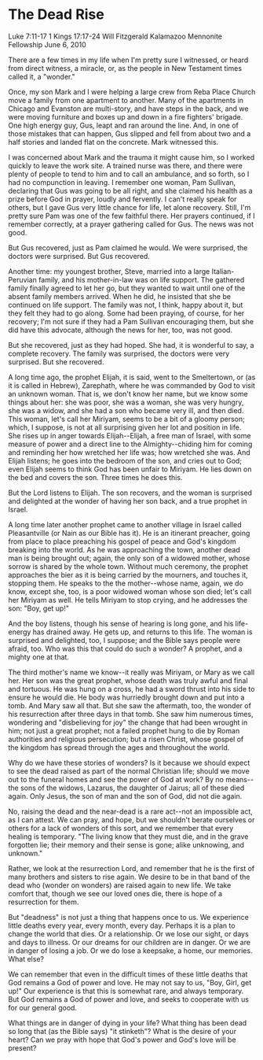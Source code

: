 # The Dead Rise #
Luke 7:11-17 
1 Kings 17:17-24 
Will Fitzgerald 
Kalamazoo Mennonite Fellowship 
June 6, 2010 

There are a few times in my life when I'm pretty sure I witnessed, or heard from direct witness, a miracle, or, as the people in New Testament times called it, a "wonder."

Once, my son Mark and I were helping a large crew from Reba Place Church move a family from one apartment to another. Many of the apartments in Chicago and Evanston are multi-story, and have steps in the back, and we were moving furniture and boxes up and down in a fire fighters' brigade. One high energy guy, Gus, leapt and ran around the line. And, in one of those mistakes that can happen, Gus slipped and fell from about two and a half stories and landed flat on the concrete. Mark witnessed this.

I was concerned about Mark and the trauma it might cause him, so I worked quickly to leave the work site. A trained nurse was there, and there were plenty of people to tend to him and to call an ambulance, and so forth, so I had no compunction in leaving. I remember one woman, Pam Sullivan, declaring that Gus was going to be all right, and she claimed his health as a prize before God in prayer, loudly and fervently. I can't really speak for others, but I gave Gus very little chance for life, let alone recovery. Still, I'm pretty sure Pam was one of the few faithful there. Her prayers continued, if I remember correctly, at a prayer gathering called for Gus. The news was not good.

But Gus recovered, just as Pam claimed he would. We were surprised, the doctors were surprised. But Gus recovered.

Another time: my youngest brother, Steve, married into a large Italian-Peruvian family, and his mother-in-law was on life support. The gathered family finally agreed to let her go, but they wanted to wait until one of the absent family members arrived. When he did, he insisted that she be continued on life support. The family was not, I think, happy about it, but they felt they had to go along. Some had been praying, of course, for her recovery; I'm not sure if they had a Pam Sullivan encouraging them, but she did have this advocate, although the news for her, too, was not good.

But she recovered, just as they had hoped. She had, it is wonderful to say, a complete recovery. The family was surprised, the doctors were very surprised. But she recovered.

A long time ago, the prophet Elijah, it is said, went to the Smeltertown, or (as it is called in Hebrew), Zarephath, where he was commanded by God to visit an unknown woman. That is, we don't know her name, but we know some things about her: she was poor, she was a woman, she was very hungry, she was a widow, and she had a son who became very ill, and then died. This woman, let's call her Miriyam, seems to be a bit of a gloomy person; which, I suppose, is not at all surprising given her lot and position in life. She rises up in anger towards Elijah--Elijah, a free man of Israel, with some measure of power and a direct line to the Almighty--chiding him for coming and reminding her how wretched her life was; how wretched she was. And Elijah listens; he goes into the bedroom of the son, and cries out to God; even Elijah seems to think God has been unfair to Miriyam. He lies down on the bed and covers the son. Three times he does this. 

But the Lord listens to Elijah. The son recovers, and the woman is surprised and delighted at the wonder of having her son back, and a true prophet in Israel.

A long time later another prophet came to another village in Israel called Pleasantville (or Nain as our Bible has it). He is an itinerant preacher, going from place to place preaching his gospel of peace and God's kingdom breaking into the world. As he was approaching the town, another dead man is being brought out; again, the only son of a widowed mother, whose sorrow is shared by the whole town. Without much ceremony, the prophet approaches the bier as it is being carried by the mourners, and touches it, stopping them. He speaks to the the mother--whose name, again, we do know, except she, too, is a poor widowed woman whose son died; let's call her Miriyam as well. He tells Miriyam to stop crying, and he addresses the son: "Boy, get up!" 

And the boy listens, though his sense of hearing is long gone, and his life-energy has drained away. He gets up, and returns to this life. The woman is surprised and delighted, too, I suppose; and the Bible says people were afraid, too. Who was this that could do such a wonder? A prophet, and a mighty one at that.

The third mother's name we know--it really was Miriyam, or Mary as we call her. Her son was the great prophet, whose death was truly awful and final and tortuous. He was hung on a cross, he had a sword thrust into his side to ensure he would die. He body was hurriedly brought down and put into a tomb. And Mary saw all that. But she saw the aftermath, too, the wonder of his resurrection after three days in that tomb. She saw him numerous times, wondering and "disbelieving for joy" the change that had been wrought in him; not just a great prophet; not a failed prophet hung to die by Roman authorities and religious persecution; but a risen Christ, whose gospel of the kingdom has spread through the ages and throughout the world.

Why do we have these stories of wonders? Is it because we should expect to see the dead raised as part of the normal Christian life; should we move out to the funeral homes and see the power of God at work? By no means--the sons of the widows, Lazarus, the daughter of Jairus; all of these died again. Only Jesus, the son of man and the son of God, did not die again.

No, raising the dead and the near-dead is a rare act--not an impossible act, as I can attest. We can pray, and hope, but we shouldn't berate ourselves or others for a lack of wonders of this sort, and we remember that every healing is temporary. "The living know that they must die, and in the grave forgotten lie; their memory and their sense is gone; alike unknowing, and unknown."

Rather, we look at the resurrection Lord, and remember that he is the first of many brothers and sisters to rise again. We desire to be in that band of the dead who (wonder on wonders) are raised again to new life. We take comfort that, though we see our loved ones die, there is hope of a resurrection for them.

But "deadness" is not just a thing that happens once to us. We experience little deaths every year, every month, every day. Perhaps it is a plan to change the world that dies. Or a relationship. Or we lose our sight, or days and days to illness. Or our dreams for our children are in danger. Or we are in danger of losing a job. Or we do lose a keepsake, a home, our memories. What else?

We can remember that even in the difficult times of these little deaths that God remains a God of power and love. He may not say to us, "Boy, Girl, get up!" Our experience is that this is somewhat rare, and always temporary. But God remains a God of power and love, and seeks to cooperate with us for our general good. 

What things are in danger of dying in your life? What thing has been dead so long that (as the Bible says) "it stinketh"? What is the desire of your heart? Can we pray with hope that God's power and God's love will be present?

 
